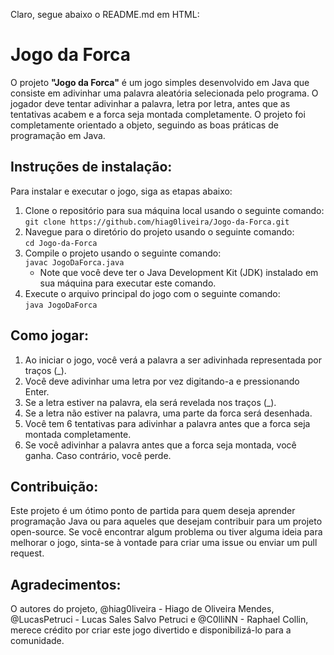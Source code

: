 Claro, segue abaixo o README.md em HTML:

<h1>Jogo da Forca</h1>
<p>O projeto <strong>"Jogo da Forca"</strong> é um jogo simples desenvolvido em Java que consiste em adivinhar uma palavra aleatória selecionada pelo programa. O jogador deve tentar adivinhar a palavra, letra por letra, antes que as tentativas acabem e a forca seja montada completamente. O projeto foi completamente orientado a objeto, seguindo as boas práticas de programação em Java.</p>
<h2>Instruções de instalação:</h2>
<p>Para instalar e executar o jogo, siga as etapas abaixo:</p>
<ol>
  <li>Clone o repositório para sua máquina local usando o seguinte comando:
    <br>
    <code>git clone https://github.com/hiag0liveira/Jogo-da-Forca.git</code>
  </li>
  <li>Navegue para o diretório do projeto usando o seguinte comando:
    <br>
    <code>cd Jogo-da-Forca</code>
  </li>
  <li>Compile o projeto usando o seguinte comando:
    <br>
    <code>javac JogoDaForca.java</code>
    <ul>
      <li>Note que você deve ter o Java Development Kit (JDK) instalado em sua máquina para executar este comando.</li>
    </ul>
  </li>
  <li>Execute o arquivo principal do jogo com o seguinte comando:
    <br>
    <code>java JogoDaForca</code>
  </li>
</ol>
<h2>Como jogar:</h2>
<ol>
  <li>Ao iniciar o jogo, você verá a palavra a ser adivinhada representada por traços (_).</li>
  <li>Você deve adivinhar uma letra por vez digitando-a e pressionando Enter.</li>
  <li>Se a letra estiver na palavra, ela será revelada nos traços (_).</li>
  <li>Se a letra não estiver na palavra, uma parte da forca será desenhada.</li>
  <li>Você tem 6 tentativas para adivinhar a palavra antes que a forca seja montada completamente.</li>
  <li>Se você adivinhar a palavra antes que a forca seja montada, você ganha. Caso contrário, você perde.</li>
</ol>
<h2>Contribuição:</h2>
<p>Este projeto é um ótimo ponto de partida para quem deseja aprender programação Java ou para aqueles que desejam contribuir para um projeto open-source. Se você encontrar algum problema ou tiver alguma ideia para melhorar o jogo, sinta-se à vontade para criar uma issue ou enviar um pull request.</p>
<h2>Agradecimentos:</h2>
<p>O autores do projeto, @hiag0liveira - Hiago de Oliveira Mendes, @LucasPetruci  - Lucas Sales Salvo Petruci e @C0lliNN - Raphael Collin, merece crédito por criar este jogo divertido e disponibilizá-lo para a comunidade.</p>

